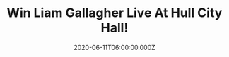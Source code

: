 ---
campaign-uuid: "c-15450884-16ff-40b4-a036-ddb34ae09309"
type: "Competition"
category: "Music"
date: "2020-06-11T06:00:00.000Z"
end-date: "2020-07-11T23:59:00.000Z"
disable-form: false
is_promoted: false
has_entry_page: true
title: "Win Liam Gallagher Live At Hull City Hall!"
competition-description: "<p>Last summer Liam Gallagher joined the list of all-time\
  \ greats (Paul McCartney, Page and Plant, Nirvana and many more) who have filmed\
  \ a MTV Unplugged session. Having missed Oasis’s 1996 session through illness, the\
  \ show at Hull’s City Hall found Liam fulfilling some unfinished business entirely\
  \ on his own terms.</p>\n<p>The show’s electrifying atmosphere is palpable from\
  \ the very beginning with a phenomenal reaction as Liam takes to the stage with\
  \ ‘Wall of Glass’. Click below for a chance to take it home with you now.</p>\n"
hero-header: "Win Liam Gallagher Live At Hull City Hall!"
terms-confirmation: "N/A"
banner-img: "https://assets.expresslyapp.com/asset-0d26c09c-9f25-4952-94cc-f8447ac619dc.jpg"
logo-left-href: "aaa.nme.com"
logo-left-image: "https://assets.expresslyapp.com/asset-3ba526c3-370d-4cb4-a315-c979d4867c0e.jpg"
logo-left-title: "NME AAA"
bg-image-hero: "https://assets.expresslyapp.com/asset-28df863b-a212-4783-a851-4176da536872.jpg"
bg-image-first: "https://assets.expresslyapp.com/asset-a78290b1-a731-4070-ac8c-791c84d2f0fa.jpg"
section1-content: "<p>A MUST for a Liam Gallagher fan.The show’s electrifying atmosphere\
  \ is palpable from the very beginning with a phenomenal reaction as Liam takes to\
  \ the stage with ‘Wall of Glass’. Material from Liam’s solo career such as his personal\
  \ favourite ‘Once’ and the joyous ‘Now That I’ve Found You’ resonates in this stripped-back\
  \ format, with his vocal shining alongside a trio of backing singers and string\
  \ arrangements performed by the 24-piece Urba.</p>\n<p>Oasis guitarist Bonehead\
  \ features on performances of ‘Some Might Say’, ‘Stand By Me’, ‘Cast No Shadow’\
  \ and Liam’s first ever live vocal performance of the ‘Definitely Maybe’ bonus track\
  \ ‘Sad Song’. The show concludes on a crowd-pleasing high with an emotive take on\
  \ the classic ‘Champagne Supernova’.</p>\n<p>Enter below for a chance to win it\
  \ now.</p>\n"
entry-title: "Win Liam Gallagher Live At Hull City Hall!"
entry-content: "<p>Enter the draw to win Liam Gallagher Live At Hull City Hall by\
  \ completing the form below before 23:59 on the 11th of July 2020.</p>\n"
has-winner: false
prize-description: "Liam Gallagher Live At Hull City Hall"
special-conditions: "Multiple entries are allowed up to one every day.\r\n\r\nThis\
  \ competition is also available on: https://club.expressly.io/competitions/liam-gallagher-live-cd"
country-restrictions:
- "GB"
---